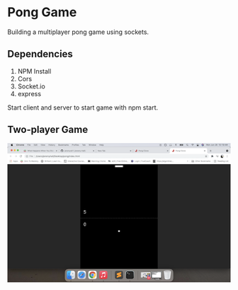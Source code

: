 # Pong Game

Building a multiplayer pong game using sockets.

## Dependencies

1.  NPM Install
2.  Cors
3.  Socket.io
4.  express

Start client and server to start game with npm start.

## Two-player Game

![Two-Player Game](https://github.com/jeremysb1/png_images/blob/main/game1.png "Two-player Pong")
